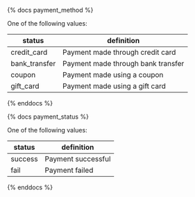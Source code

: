 {% docs payment_method %}
	
One of the following values: 

| status         | definition                                       |
|----------------|--------------------------------------------------|
| credit_card       | Payment made through credit card     |
| bank_transfer     | Payment made through bank transfer   |
| coupon            | Payment made using a coupon          |
| gift_card         | Payment made using a gift card       |

{% enddocs %}


{% docs payment_status %}
	
One of the following values: 

| status         | definition                                       |
|----------------|--------------------------------------------------|
| success  | Payment successful     |
| fail     | Payment failed         |

{% enddocs %}